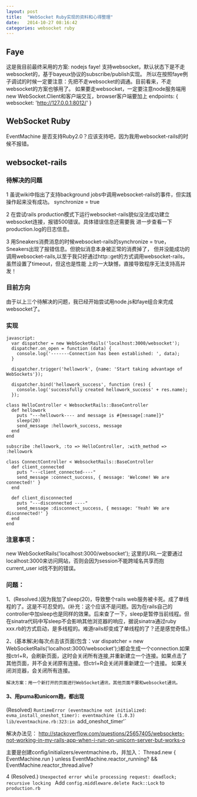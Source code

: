 ```yaml
---
layout: post
title:  "WebSocket Ruby实现的资料和心得整理"
date:   2014-10-27 08:16:42
categories: websocket ruby
---
```

## Faye
这是我目前最终采用的方案: nodejs faye!
支持websocket，默认状态下是不走websocket的，基于bayeux协议的subscribe/publish实现。
所以在按照faye例子调试的时候一定要注意：先把不走websocket的调通。目前看来，不走websocket的方案也够用了。
如果要走websocket，一定要注意node服务端用new WebSocket.Client和客户端交互，browser客户端要加上 endpoints: { websocket: 'http://127.0.0.1:8012/' }

## WebSocket Ruby
EventMachine 是否支持Ruby2.0？应该支持吧，因为我用websocket-rails的时候不报错。

## websocket-rails
### 待解决的问题
1 虽说wiki中指出了支持background jobs中调用websocket-rails的事件，但实践操作起来没有成功。
synchronize = true

2 在尝试rails production模式下运行websocket-rails貌似没法成功建立websocket连接，报错500错误。具体错误信息还需要我
进一步查看一下production.log的日志信息。

3 用Sneakers消费消息的时候websocket-rails的synchronize = true，Sneakers出现了报错信息。但貌似消息本身被正常的消费掉了，
但并没能成功的调用websocket-rails,以至于我只好通过http::get的方式调用websocket-rails，虽然设置了timeout，但这也是性能
上的一大缺憾，直接导致程序无法支持高并发！

### 目前方向
由于以上三个待解决的问题，我已经开始尝试用node.js和faye组合来完成websocket了。

### 实现
~~~
javascript:
  var dispatcher = new WebSocketRails('localhost:3000/websocket');
  dispatcher.on_open = function (data) {
    console.log('-------Connection has been established: ', data);
  }

  dispatcher.trigger('hellowork', {name: 'Start taking advantage of WebSockets'});

  dispatcher.bind('hellowork_success', function (res) {
    console.log('successfully created hellowork_success' + res.name);
  });
~~~

~~~
class HelloController < WebsocketRails::BaseController
  def hellowork
    puts "---hellowork---- and message is #{message[:name]}"
    sleep(20)
    send_message :hellowork_success, message
  end
end
~~~

~~~
subscribe :hellowork, :to => HelloController, :with_method => :hellowork
~~~

~~~
class ConnectController < WebsocketRails::BaseController
  def client_connected
    puts "---client_connected----"
    send_message :connect_success, { message: 'Welcome! We are connected!' }
  end

  def client_disconnected
    puts "---disconnected ----"
    send_message :disconnect_success, { message: 'Yeah! We are disconnected!' }
  end
end
~~~

### 注意事项：
new WebSocketRails('localhost:3000/websocket'); 这里的URL一定要通过localhost:3000来访问网站，否则会因为session不能跨域名共享而抱current_user id找不到的错误。

### 问题：
1、(Resolved.)因为我加了sleep(20)，导致整个rails  web服务被卡死。成了单线程的了。这是不可忍受的。(补充：这个应该不是问题。因为在rails自己的controller中加sleep也是同样的效果。后来查了一下，sleep是暂停当前线程。但在sinatra代码中写sleep不会影响其他浏览器的响应，据说sinatra通过ruby xxx.rb的方式启动，是多线程的。难道rails却变成了单线程的了？还是感觉奇怪。)

2、(基本解决)每次点击该页面(包含：var dispatcher = new WebSocketRails('localhost:3000/websocket');)都会生成一个connection.如果按ctrl+R，会刷新页面，这时会关闭所有连接,并重新建立一个连接。如果点击了其他页面，并不会关闭原有连接。但ctrl+R会关闭并重新建立一个连接。
如果关闭浏览器，会关闭所有连接。

    解决方案：用一个新打开的页面进行WebSocket通讯，其他页面不要和websocket通讯。

#### 3、用puma和unicorn跑，都出现
(Resolved)
`RuntimeError (eventmachine not initialized: evma_install_oneshot_timer):
  eventmachine (1.0.3) lib/eventmachine.rb:323:in `add_oneshot_timer'`

解决办法见： http://stackoverflow.com/questions/25657405/websockets-not-working-in-my-rails-app-when-i-run-on-unicorn-server-but-works-o  

主要是创建config/initializers/eventmachine.rb，并加入：
    Thread.new { EventMachine.run } unless EventMachine.reactor_running? && EventMachine.reactor_thread.alive?
  
4 (Resolved.) 
 `Unexpected error while processing request: deadlock; recursive locking `
 Add `config.middleware.delete Rack::Lock` to `production.rb`


